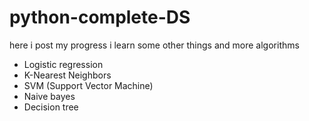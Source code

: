 # python-complete-DS
here i post my progress i learn some other things and more algorithms
- Logistic regression
- K-Nearest Neighbors
- SVM (Support Vector Machine)
- Naive bayes
- Decision tree
